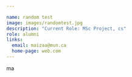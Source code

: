 ```yaml
---

name: random test
image: images/randomtest.jpg
description: "Current Role: MSc Project, cs"
role: alumni
links:
  email: maizaa@mun.ca
  home-page: web.com
---
```


ma